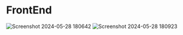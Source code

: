 # FrontEnd

![Screenshot 2024-05-28 180642](https://github.com/youssefkrimi63/FrontEnd/assets/146234769/89cf2058-932e-465d-b5e9-211a409e3b3c)
![Screenshot 2024-05-28 180923](https://github.com/youssefkrimi63/FrontEnd/assets/146234769/06aaf3eb-d35a-467d-968f-921448a825af)
